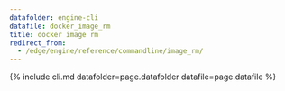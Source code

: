 ```yaml
---
datafolder: engine-cli
datafile: docker_image_rm
title: docker image rm
redirect_from:
  - /edge/engine/reference/commandline/image_rm/
---
```

<!--
This page is automatically generated from Docker's source code. If you want to
suggest a change to the text that appears here, open a ticket or pull request
in the source repository on GitHub:

https://github.com/docker/cli
-->

{% include cli.md datafolder=page.datafolder datafile=page.datafile %}
